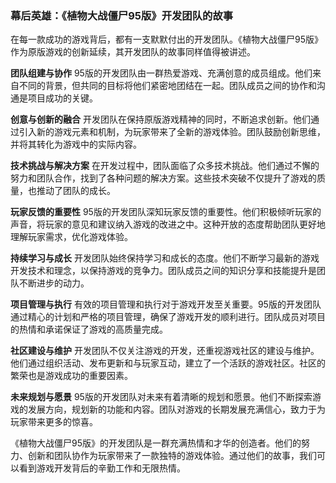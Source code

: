 ### 幕后英雄：《植物大战僵尸95版》开发团队的故事

在每一款成功的游戏背后，都有一支默默付出的开发团队。《植物大战僵尸95版》作为原版游戏的创新延续，其开发团队的故事同样值得被讲述。

**团队组建与协作**
95版的开发团队由一群热爱游戏、充满创意的成员组成。他们来自不同的背景，但共同的目标将他们紧密地团结在一起。团队成员之间的协作和沟通是项目成功的关键。

**创意与创新的融合**
开发团队在保持原版游戏精神的同时，不断追求创新。他们通过引入新的游戏元素和机制，为玩家带来了全新的游戏体验。团队鼓励创新思维，并将其转化为游戏中的实际内容。

**技术挑战与解决方案**
在开发过程中，团队面临了众多技术挑战。他们通过不懈的努力和团队合作，找到了各种问题的解决方案。这些技术突破不仅提升了游戏的质量，也推动了团队的成长。

**玩家反馈的重要性**
95版的开发团队深知玩家反馈的重要性。他们积极倾听玩家的声音，将玩家的意见和建议纳入游戏的改进之中。这种开放的态度帮助团队更好地理解玩家需求，优化游戏体验。

**持续学习与成长**
开发团队始终保持学习和成长的态度。他们不断学习最新的游戏开发技术和理念，以保持游戏的竞争力。团队成员之间的知识分享和技能提升是团队不断进步的动力。

**项目管理与执行**
有效的项目管理和执行对于游戏开发至关重要。95版的开发团队通过精心的计划和严格的项目管理，确保了游戏开发的顺利进行。团队成员对项目的热情和承诺保证了游戏的高质量完成。

**社区建设与维护**
开发团队不仅关注游戏的开发，还重视游戏社区的建设与维护。他们通过组织活动、发布更新和与玩家互动，建立了一个活跃的游戏社区。社区的繁荣也是游戏成功的重要因素。

**未来规划与愿景**
95版的开发团队对未来有着清晰的规划和愿景。他们不断探索游戏的发展方向，规划新的功能和内容。团队对游戏的长期发展充满信心，致力于为玩家带来更多的惊喜。

《植物大战僵尸95版》的开发团队是一群充满热情和才华的创造者。他们的努力、创新和团队协作为玩家带来了一款独特的游戏体验。通过他们的故事，我们可以看到游戏开发背后的辛勤工作和无限热情。